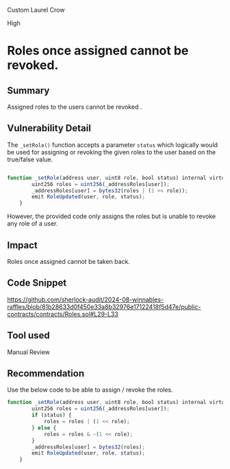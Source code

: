 Custom Laurel Crow

High

# Roles once assigned cannot be revoked.

## Summary
Assigned roles to the users cannot be revoked .

## Vulnerability Detail
The `_setRole()` function accepts a parameter `status` which logically would be used for assigning or revoking the given roles to the user based on the true/false value.

```javascript

function _setRole(address user, uint8 role, bool status) internal virtual {
        uint256 roles = uint256(_addressRoles[user]);
        _addressRoles[user] = bytes32(roles | (1 << role));
        emit RoleUpdated(user, role, status);
    }

```

However, the provided code only assigns the roles but is unable to revoke any role of a user.

## Impact
Roles once assigned cannot be taken back.

## Code Snippet
https://github.com/sherlock-audit/2024-08-winnables-raffles/blob/81b28633d0f450e33a8b32976e17122418f5d47e/public-contracts/contracts/Roles.sol#L29-L33

## Tool used

Manual Review

## Recommendation
Use the below code to be able to assign / revoke the roles.
```javascript
function _setRole(address user, uint8 role, bool status) internal virtual {
        uint256 roles = uint256(_addressRoles[user]);
        if (status) {
            roles = roles | (1 << role);
        } else {
            roles = roles & ~(1 << role);
        }
        _addressRoles[user] = bytes32(roles);
        emit RoleUpdated(user, role, status);
    }
```
